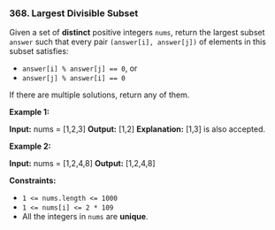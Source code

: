 ### 368\. Largest Divisible Subset

Given a set of **distinct** positive integers `nums`, return the largest subset `answer` such that every pair `(answer[i], answer[j])` of elements in this subset satisfies:

*   `answer[i] % answer[j] == 0`, or
*   `answer[j] % answer[i] == 0`

If there are multiple solutions, return any of them.

**Example 1:**

**Input:** nums = \[1,2,3\]
**Output:** \[1,2\]
**Explanation:** \[1,3\] is also accepted.

**Example 2:**

**Input:** nums = \[1,2,4,8\]
**Output:** \[1,2,4,8\]

**Constraints:**

*   `1 <= nums.length <= 1000`
*   `1 <= nums[i] <= 2 * 109`
*   All the integers in `nums` are **unique**.
